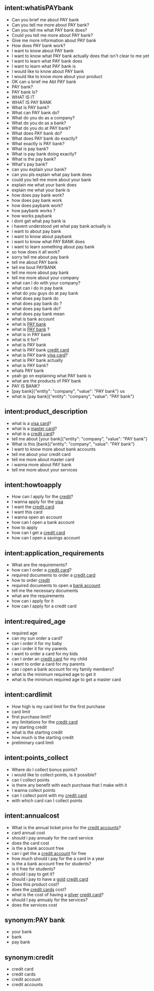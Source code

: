 ## intent:whatisPAYbank
- Can you brief me about PAY bank
- Can you tell me more about PAY bank?
- Can you tell me what PAY bank does?
- Could you tell me more about PAY bank?
- Give me more information about PAY bank
- How does PAY bank work?
- I want to know about PAY bank
- I want to know what PAY bank actually does that isn't clear to me yet
- I want to learn what PAY bank does
- I want to learn what PAY bank is
- I would like to know about PAY bank
- I would like to know more about your product
- OK can u brief me Abt PAY bank
- PAY bank?
- PAY bank Is?
- WHAT IS IT
- WHAT IS PAY BANK
- What Is PAY bank?
- What can PAY bank do?
- What do you do as a company?
- What do you do as a bank?
- What do you do at PAY bank?
- What does PAY bank do?
- What does PAY bank do exactly?
- What exactly is PAY bank?
- What is pay bank?
- What is pay bank doing exactly?
- What is the pay bank?
- What's pay bank?
- can you explain your bank?
- can you pls explain what pay bank does
- could you tell me more about your bank
- explain me what your bank does
- explain me what your bank is
- how does pay bank work?
- how does pay bank work
- how does paybank work?
- how paybank works ?
- how works paybank
- i dont get what pay bank is
- i havent understood yet what pay bank actually is
- i want to about pay bank
- i want to know about paybank
- i want to know what PAY BANK does
- i want to learn something about pay bank
- so how does it all work?
- sorry tell me about pay bank
- tell me about PAY bank
- tell me bout PAYBANK
- tell me more about pay bank
- tell me more about your company
- what can I do with your company?
- what can i do in pay bank
- what do you guys do at pay bank
- what does pay bank do
- what does pay bank do ?
- what does pay bank do?
- what does pay bank mean
- what is bank account
- what is [PAY bank](company)
- what is [PAY bank](company) ?
- what is in PAY bank
- what is it for?
- what is PAY bank
- what is PAY bank [credit card](account_type)
- what is PAY bank [visa card](account_type)?
- what is PAY bank actually
- what is PAY bank?
- whats PAY bank
- yeah go on explaining what PAY bank is
- what are the products of PAY bank
- PAY IS BANK?
- [pay bank]{"entity": "company", "value": "PAY bank"} os
- what is [pay bank]{"entity": "company", "value": "PAY bank"}

## intent:product_description
- what is a [visa card](account_type)?
- what is a [master card](account_type)?
- what is a [credit card](account_type)?
- tell me about [your bank]{"entity": "company", "value": "PAY bank"}
- What is this [bank]{"entity": "company", "value": "PAY bank"}
- I want to know more about bank accounts
- tell me about your credit card
- tell me more about master card
- i wanna more about PAY bank
- tell me more about your services

## intent:howtoapply
- How can I apply for the [credit](account_type)?
- I wanna apply for the [visa](account_type)
- I want the [credit card](account_type)
- I want this card
- I wanna open an account
- how can I open a bank account
- how to apply
- how can I get a [credit card](account_type)
- how can I open a savings account

## intent:application_requirements
- What are the requirements?
- how can I order a [credit card](account_type)?
- required documents to order a [credit card](account_type)
- how to order [credit](account_type)
- required documents to open a [bank account](account_type)
- tell me the necessary documents
- what are the requirements
- how can i apply for it
- how can I apply for a credit card

## intent:required_age
- required age
- can my sun order a card?
- can i order it for my baby
- can i order it for my parents
- i want to order a card for my kids
- can I order an [credit card](account_type) for my child
- i want to order a card for my parents
- can i open a bank account for my family members?
- what is the minimum required age to get it
- what is the minimum required age to get a master card

## intent:cardlimit
- How high is my card limit for the first purchase
- card limit
- first purchase limit?
- any limitations for the [credit card](account_type)
- my starting credit
- what is the starting credit
- how much is the starting credit
- preliminary card limit

## intent:points_collect
- Where do I collect bonus points?
- i would like to collect points, is it possible?
- can I collect points
- is there any benefit with each purchase that I make with it
- I wanna collect points
- can I collect point with my [credit card](account_type)
- with which card can I collect points

## intent:annualcost
- What is the annual ticket price for the [credit accounts](account_type)?
- card annual cost
- should i pay annualy for the card service
- does the card cost
- is the a bank account free
- can i get the a [credit account](account_type) for free
- how much should i pay for the a card in a year
- is the a bank account free for students?
- is it free for students?
- should i pay to get it?
- should i pay to have a [gold](credit_card) [credit card](account_type)
- Does this product cost?
- does the [credit cards](account_type) cost?
- what is the cost of having a [silver](credit_card) [credit card](account_type)?
- should I pay annualy for the services?
- does the services cost

## synonym:PAY bank
- your bank
- bank
- pay bank

## synonym:credit
- credit card
- credit cards
- credit account
- credit accounts